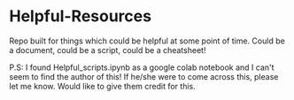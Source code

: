 # Helpful-Resources
Repo built for things which could be helpful at some point of time. Could be a document, could be a script, could be a cheatsheet!

P.S: I found Helpful_scripts.ipynb as a google colab notebook and I can't seem to find the author of this! If he/she were to come across this, please let me know. Would like to give them credit for this. 
